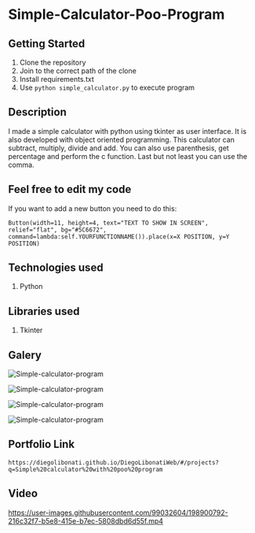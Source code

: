 # Simple-Calculator-Poo-Program

## Getting Started

1. Clone the repository
2. Join to the correct path of the clone
3. Install requirements.txt
4. Use `python simple_calculator.py` to execute program

## Description

I made a simple calculator with python using tkinter as user interface. It is also developed with object oriented programming. This calculator can subtract, multiply, divide and add. You can also use parenthesis, get percentage and perform the c function. Last but not least you can use the comma.

## Feel free to edit my code

If you want to add a new button you need to do this:

```
Button(width=11, height=4, text="TEXT TO SHOW IN SCREEN", relief="flat", bg="#5C6672", command=lambda:self.YOURFUNCTIONNAME()).place(x=X POSITION, y=Y POSITION)
```

## Technologies used

1. Python

## Libraries used

1. Tkinter

## Galery

![Simple-calculator-program](https://raw.githubusercontent.com/DiegoLibonati/DiegoLibonatiWeb/main/data/projects/Python/Imagenes/simplecalculatorPoo-0.jpg)

![Simple-calculator-program](https://raw.githubusercontent.com/DiegoLibonati/DiegoLibonatiWeb/main/data/projects/Python/Imagenes/simplecalculatorPoo-1.jpg)

![Simple-calculator-program](https://raw.githubusercontent.com/DiegoLibonati/DiegoLibonatiWeb/main/data/projects/Python/Imagenes/simplecalculatorPoo-2.jpg)

![Simple-calculator-program](https://raw.githubusercontent.com/DiegoLibonati/DiegoLibonatiWeb/main/data/projects/Python/Imagenes/simplecalculatorPoo-3.jpg)

## Portfolio Link

`https://diegolibonati.github.io/DiegoLibonatiWeb/#/projects?q=Simple%20calculator%20with%20poo%20program`

## Video


https://user-images.githubusercontent.com/99032604/198900792-216c32f7-b5e8-415e-b7ec-5808dbd6d55f.mp4

